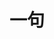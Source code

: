 <h1>一句</h1>
<script>
  const script = document.createElement('script');
  script.setAttribute('src', 'files/motto.min.js');
  document.body.appendChild(script);
</script>
